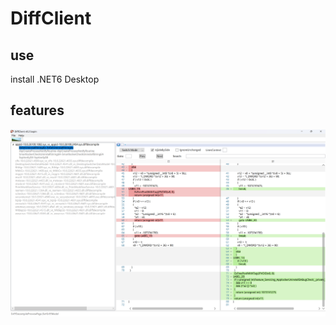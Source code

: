 # DiffClient

## use

install .NET6 Desktop



## features

![image-20250210160836655](imgs/image-20250210160836655.png)
